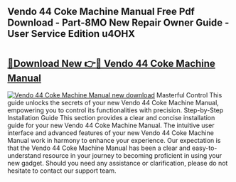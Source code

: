 ## Vendo 44 Coke Machine Manual Free Pdf Download - Part-8MO New Repair Owner Guide - User Service Edition u4OHX

# <h2><a href="http://bc79441.oget.top/?id=Vendo+44+Coke+Machine+Manual">🔗Download New 👉🔴 Vendo 44 Coke Machine Manual</a></h2>

[![Vendo 44 Coke Machine Manual new download](https://i.imgur.com/5g1atiW.png)](http://bc79441.oget.top/?id=Vendo+44+Coke+Machine+Manual)
Masterful Control This guide unlocks the secrets of your new Vendo 44 Coke Machine Manual, empowering you to control its functionalities with precision. Step-by-Step Installation Guide This section provides a clear and concise installation guide for your new Vendo 44 Coke Machine Manual. The intuitive user interface and advanced features of your new Vendo 44 Coke Machine Manual work in harmony to enhance your experience. Our expectation is that the Vendo 44 Coke Machine Manual has been a clear and easy-to-understand resource in your journey to becoming proficient in using your new gadget. Should you need any assistance or clarification, please do not hesitate to contact our support team.
